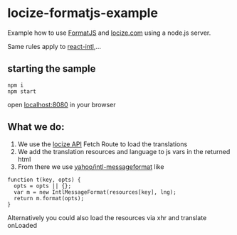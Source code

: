 # locize-formatjs-example

Example how to use [FormatJS](http://formatjs.io/) and [locize.com](http://www.locize.com) using a node.js server.

Same rules apply to [react-intl](https://github.com/yahoo/react-intl),...

## starting the sample

```
npm i
npm start
```

open [localhost:8080](http://localhost:8080) in your browser

## What we do:

1. We use the [locize API](http://locize.com/api.html) Fetch Route to load the translations
2. We add the translation resources and language to js vars in the returned html
3. From there we use [yahoo/intl-messageformat](https://github.com/yahoo/intl-messageformat) like

```
function t(key, opts) {
  opts = opts || {};
  var m = new IntlMessageFormat(resources[key], lng);
  return m.format(opts);
}
```

Alternatively you could also load the resources via xhr and translate onLoaded
